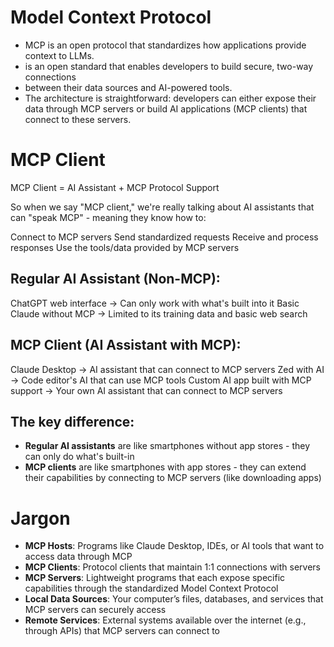 # Model Context Protocol
  - MCP is an open protocol that standardizes how applications provide context to LLMs.
  - is an open standard that enables developers to build secure, two-way connections 
  - between their data sources and AI-powered tools. 
  - The architecture is straightforward: developers can either expose their data through MCP servers or build AI applications (MCP clients) that connect to these servers.

# MCP Client
MCP Client = AI Assistant + MCP Protocol Support

So when we say "MCP client," we're really talking about AI assistants that can "speak MCP" - meaning they know how to:

Connect to MCP servers
Send standardized requests
Receive and process responses
Use the tools/data provided by MCP servers

## Regular AI Assistant (Non-MCP):

ChatGPT web interface → Can only work with what's built into it
Basic Claude without MCP → Limited to its training data and basic web search

## MCP Client (AI Assistant with MCP):

Claude Desktop → AI assistant that can connect to MCP servers
Zed with AI → Code editor's AI that can use MCP tools
Custom AI app built with MCP support → Your own AI assistant that can connect to MCP servers

## The key difference:
- **Regular AI assistants** are like smartphones without app stores - they can only do what's built-in
- **MCP clients** are like smartphones with app stores - they can extend their capabilities by connecting to MCP servers (like downloading apps)

# Jargon

- **MCP Hosts**: Programs like Claude Desktop, IDEs, or AI tools that want to access data through MCP
- **MCP Clients**: Protocol clients that maintain 1:1 connections with servers
- **MCP Servers**: Lightweight programs that each expose specific capabilities through the standardized Model Context Protocol
- **Local Data Sources**: Your computer’s files, databases, and services that MCP servers can securely access
- **Remote Services**: External systems available over the internet (e.g., through APIs) that MCP servers can connect to